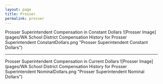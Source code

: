 ```yaml
---
layout: page
title: Prosser
permalink: prosser
---
```



Prosser Superintendent Compensation in Constant Dollars
![Prosser Image](pages/WA School District Compensation History for Prosser Superintendent ConstantDollars.png "Prosser Superintendent Constant Dollars")
___

Prosser Superintendent Compensation in Current Dollars
![Prosser Image](pages/WA School District Compensation History for Prosser Superintendent NominalDollars.png "Prosser Superintendent Nominal Dollars")